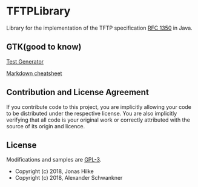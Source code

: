 # TFTPLibrary
Library for the implementation of the TFTP specification [RFC 1350](https://tools.ietf.org/html/rfc1350) in Java.

## GTK(good to know)
[Test Generator](http://www.blindtextgenerator.de)

[Markdown cheatsheet](https://github.com/adam-p/markdown-here/wiki/Markdown-Cheatsheet)
 
## Contribution and License Agreement

If you contribute code to this project, you are implicitly allowing your
code to be distributed under the respective license. You are also implicitly
verifying that all code is your original work or correctly attributed
with the source of its origin and licence.
 
## License
Modifications and samples are [GPL-3](LICENSE).

* Copyright (c) 2018, Jonas Hilke
* Copyright (c) 2018, Alexander Schwankner
